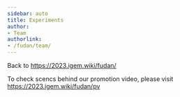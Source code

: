 ```yaml
---
sidebar: auto
title: Experiments
author:
- Team
authorlink:
- /fudan/team/
---
```


Back to https://2023.igem.wiki/fudan/

To check scencs behind our promotion video, please visit https://2023.igem.wiki/fudan/pv